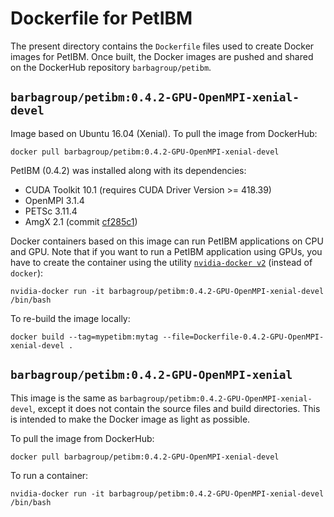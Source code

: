 # Dockerfile for PetIBM

The present directory contains the `Dockerfile` files used to create Docker images for PetIBM.
Once built, the Docker images are pushed and shared on the DockerHub repository `barbagroup/petibm`.

## `barbagroup/petibm:0.4.2-GPU-OpenMPI-xenial-devel`

Image based on Ubuntu 16.04 (Xenial).
To pull the image from DockerHub:

```shell
docker pull barbagroup/petibm:0.4.2-GPU-OpenMPI-xenial-devel
```

PetIBM (0.4.2) was installed along with its dependencies:

* CUDA Toolkit 10.1 (requires CUDA Driver Version >= 418.39)
* OpenMPI 3.1.4
* PETSc 3.11.4
* AmgX 2.1 (commit [cf285c1](https://github.com/NVIDIA/AMGX/tree/cf285c118726f5d1e8eb740d4936dd0bdaaf9b48))

Docker containers based on this image can run PetIBM applications on CPU and GPU.
Note that if you want to run a PetIBM application using GPUs, you have to create the container using the utility [`nvidia-docker v2`](https://github.com/NVIDIA/nvidia-docker) (instead of `docker`):

```shell
nvidia-docker run -it barbagroup/petibm:0.4.2-GPU-OpenMPI-xenial-devel /bin/bash
```

To re-build the image locally:

```shell
docker build --tag=mypetibm:mytag --file=Dockerfile-0.4.2-GPU-OpenMPI-xenial-devel .
```

## `barbagroup/petibm:0.4.2-GPU-OpenMPI-xenial`

This image is the same as `barbagroup/petibm:0.4.2-GPU-OpenMPI-xenial-devel`, except it does not contain the source files and build directories.
This is intended to make the Docker image as light as possible.

To pull the image from DockerHub:

```shell
docker pull barbagroup/petibm:0.4.2-GPU-OpenMPI-xenial-devel
```

To run a container:

```shell
nvidia-docker run -it barbagroup/petibm:0.4.2-GPU-OpenMPI-xenial-devel /bin/bash
```
